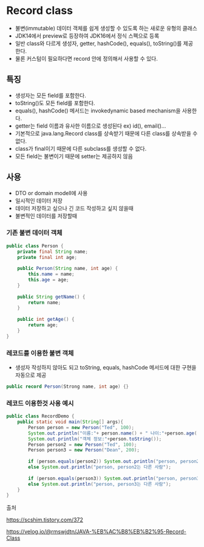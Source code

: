 # Record class

- 불변(immutable) 데이터 객체를 쉽게 생성할 수 있도록 하는 새로운 유형의 클래스
- JDK14에서 preview로 등장하여 JDK16에서 정식 스펙으로 등록
- 일반 class와 다르게 생성자, getter, hashCode(), equals(), toString()를 제공한다.
- 물론 커스텀이 필요하다면 record 안에 정의해서 사용할 수 있다.

## 특징
- 생성자는 모든 field를 포함한다.
- toString()도 모든 field를 포함한다.
- equals(), hashCode() 메서드는 invokedynamic based mechanism을 사용한다.
- getter는 field 이름과 유사한 이름으로 생성된다 ex) id(), email()...
- 기본적으로 java.lang.Record class를 상속받기 때문에 다른 class를 상속받을 수 없다.
- class가 final이기 때문에 다른 subclass를 생성할 수 없다.
- 모든 field는 불변이기 때문에 setter는 제공하지 않음

## 사용
- DTO or domain modell에 사용
- 일시적인 데이터 저장
- 데이터 저장하고 싶으나 긴 코드 작성하고 싶지 않을때
- 불변적인 데이터를 저장할때

### 기존 불변 데이터 객체
``` java
public class Person {
    private final String name;
    private final int age;
    
    public Person(String name, int age) {
        this.name = name;
        this.age = age;
    }
    
    public String getName() {
        return name;
    }
    
    public int getAge() {
        return age;
    }
}
```

### 레코드를 이용한 불변 객체
- 생성자 작성하지 않아도 되고 toString, equals, hashCode 메서드에 대한 구현을 자동으로 제공
``` java
public record Person(Strong name, int age) {}
```

### 레코드 이용한것 사용 예시
``` java
public class RecordDemo {
    public static void main(String[] args){
        Person person = new Person("Ted", 100);
        System.out.println("이름:"+ person.name() + " 나이:"+person.age());
        System.out.println("객체 정보:"+person.toString());
        Person person2 = new Person("Ted", 100);
        Person person3 = new Person("Dean", 200);
        
        if (person.equals(person2)) System.out.println("person, person2는 같은 사람");
        else System.out.println("person, person2는 다른 사람");
        
        if (person.equals(person3)) System.out.println("person, person3는 같은 사람");
        else System.out.println("person, person3는 다른 사람");
    }
}
```


출처

https://scshim.tistory.com/372

https://velog.io/@rmswjdtn/JAVA-%EB%AC%B8%EB%B2%95-Record-Class
